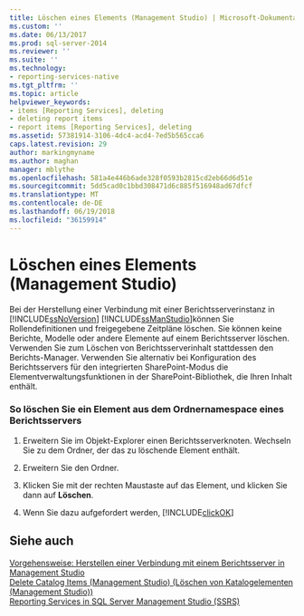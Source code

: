 ```yaml
---
title: Löschen eines Elements (Management Studio) | Microsoft-Dokumentation
ms.custom: ''
ms.date: 06/13/2017
ms.prod: sql-server-2014
ms.reviewer: ''
ms.suite: ''
ms.technology:
- reporting-services-native
ms.tgt_pltfrm: ''
ms.topic: article
helpviewer_keywords:
- items [Reporting Services], deleting
- deleting report items
- report items [Reporting Services], deleting
ms.assetid: 57381914-3106-4dc4-acd4-7ed5b565cca6
caps.latest.revision: 29
author: markingmyname
ms.author: maghan
manager: mblythe
ms.openlocfilehash: 581a4e446b6ade328f0593b2815cd2eb66d6d51e
ms.sourcegitcommit: 5dd5cad0c1bbd308471d6c885f516948ad67dfcf
ms.translationtype: MT
ms.contentlocale: de-DE
ms.lasthandoff: 06/19/2018
ms.locfileid: "36159914"
---
```

# <a name="delete-an-item-management-studio"></a>Löschen eines Elements (Management Studio)
  Bei der Herstellung einer Verbindung mit einer Berichtsserverinstanz in [!INCLUDE[ssNoVersion](../../includes/ssnoversion-md.md)] [!INCLUDE[ssManStudio](../../includes/ssmanstudio-md.md)]können Sie Rollendefinitionen und freigegebene Zeitpläne löschen. Sie können keine Berichte, Modelle oder andere Elemente auf einem Berichtsserver löschen. Verwenden Sie zum Löschen von Berichtsserverinhalt stattdessen den Berichts-Manager. Verwenden Sie alternativ bei Konfiguration des Berichtsservers für den integrierten SharePoint-Modus die Elementverwaltungsfunktionen in der SharePoint-Bibliothek, die Ihren Inhalt enthält.  
  
### <a name="to-delete-an-item-in-the-report-server-folder-namespace"></a>So löschen Sie ein Element aus dem Ordnernamespace eines Berichtsservers  
  
1.  Erweitern Sie im Objekt-Explorer einen Berichtsserverknoten. Wechseln Sie zu dem Ordner, der das zu löschende Element enthält.  
  
2.  Erweitern Sie den Ordner.  
  
3.  Klicken Sie mit der rechten Maustaste auf das Element, und klicken Sie dann auf **Löschen**.  
  
4.  Wenn Sie dazu aufgefordert werden, [!INCLUDE[clickOK](../../includes/clickok-md.md)]  
  
## <a name="see-also"></a>Siehe auch  
 [Vorgehensweise: Herstellen einer Verbindung mit einem Berichtsserver in Management Studio](connect-to-a-report-server-in-management-studio.md)   
 [Delete Catalog Items (Management Studio) (Löschen von Katalogelementen (Management Studio))](delete-catalog-items-management-studio.md)   
 [Reporting Services in SQL Server Management Studio (SSRS)](reporting-services-in-sql-server-management-studio-ssrs.md)  
  
  